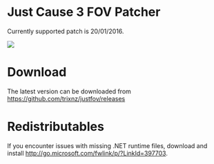 # Just Cause 3 FOV Patcher
Currently supported patch is 20/01/2016.

![](https://cloud.githubusercontent.com/assets/2995953/12756496/b80a5328-ca1f-11e5-827c-8d224a24c274.png)

# Download
The latest version can be downloaded from https://github.com/trixnz/justfov/releases

# Redistributables
If you encounter issues with missing .NET runtime files, download and install http://go.microsoft.com/fwlink/p/?LinkId=397703.
